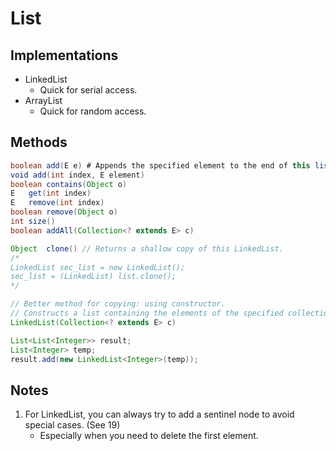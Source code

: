 # List

## Implementations

- LinkedList
  - Quick for serial access.
- ArrayList
  - Quick for random access.

## Methods

```java
boolean	add(E e) # Appends the specified element to the end of this list (optional operation).
void add(int index, E element)
boolean	contains(Object o)
E	get(int index)
E	remove(int index)
boolean	remove(Object o)
int	size()
boolean	addAll(Collection<? extends E> c)

Object	clone() // Returns a shallow copy of this LinkedList.
/*
LinkedList sec_list = new LinkedList();
sec_list = (LinkedList) list.clone();
*/

// Better method for copying: using constructor.
// Constructs a list containing the elements of the specified collection, in the order they are returned by the collection's iterator.
LinkedList(Collection<? extends E> c)

List<List<Integer>> result;
List<Integer> temp;
result.add(new LinkedList<Integer>(temp));
```

## Notes

1. For LinkedList, you can always try to add a sentinel node to avoid special cases. (See 19)
   - Especially when you need to delete the first element.
